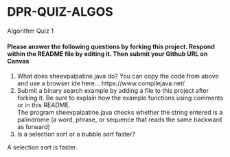 # DPR-QUIZ-ALGOS
Algorithm Quiz 1
 
<h4>Please answer the following questions by forking this project. Respond within the README file by editing it. Then submit your Github URL on Canvas</h4>
<ol>
 <li>What does sheevpalpatine.java do? You can copy the code from above and use a browser ide here... https://www.compilejava.net/</li>
  <li>Submit a binary search example by adding a file to this project after forking it. Be sure to explain how the example functions using comments or in this README.</li>
 The program sheevpalpatine.java checks whether the string entered is a palindrome (a word, phrase, or sequence that reads the same backward as forward)
  <li>Is a selection sort or a bubble sort faster?</li>
 </ol>
  A selection sort is faster.
